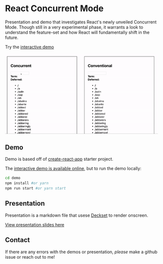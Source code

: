 # React Concurrent Mode

Presentation and demo that investigates React's newly unveiled Concurrent Mode. Though still in a very experimental phase, it warrants a look to understand the feature-set and how React will fundamentally shift in the future.

Try the [interactive demo](https://willvedd.github.io/react-concurrent-mode)

![fit](teaser.gif)

## Demo

Demo is based off of [create-react-app](https://github.com/facebook/create-react-app) starter project.

The [interactive demo is available online](https://willvedd.github.io/react-concurrent-mode), but to run the demo locally:

```bash
cd demo
npm install #or yarn
npm run start #or yarn start
```

## Presentation

Presentation is a markdown file that usese [Deckset](https://www.deckset.com/) to render onscreen.

[View presentation slides here](https://github.com/willvedd/react-concurrent-mode/blob/master/presentation/presentation--short.md)

## Contact

If there are any errors with the demos or presentation, _please_ make a github issue or reach out to me!
